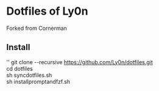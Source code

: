 # Dotfiles of Ly0n

Forked from Cornerman

## Install
''
git clone --recursive https://github.com/Ly0n/dotfiles.git    
cd dotfiles    
sh syncdotfiles.sh    
sh installpromptandfzf.sh    
